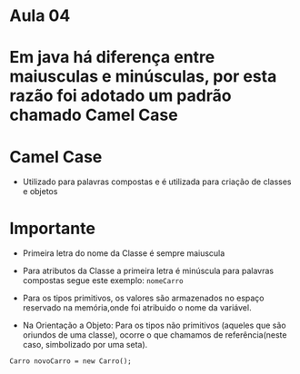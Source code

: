 # Aula 04

# Em java há diferença entre maiusculas e minúsculas, por esta razão foi adotado um padrão chamado  Camel Case

# Camel Case

* Utilizado para palavras compostas e é utilizada para criação de classes e objetos 

# Importante 
* Primeira letra do nome da Classe é sempre maiuscula
* Para atributos da Classe a primeira letra é  minúscula para palavras compostas segue este exemplo: `nomeCarro`

* Para os tipos primitivos, os valores são armazenados no espaço reservado na memória,onde foi atribuido o nome da variável. 

* Na Orientação a Objeto: Para os tipos não primitivos (aqueles que são oriundos de uma classe), ocorre o que chamamos de referência(neste caso, simbolizado por uma seta).

`Carro novoCarro = new Carro();`